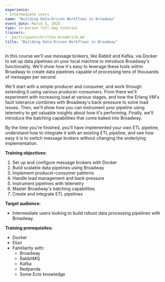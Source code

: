 ```yaml
---
experience:
- Intermediate users
name: "Building Data-Driven Workflows in Broadway"
event_date: March 5, 2025
type: in-person full-day tutorial
trainers:
- _participants/britton-broderick.md
title: "Building Data-Driven Workflows in Broadway"
---
```


In this course we'll use message brokers, like Rabbit and Kafka, via Docker to set up data pipelines on your local machine to introduce Broadway's functionality. We'll show how it's easy to leverage these tools within Broadway to create data pipelines capable of processing tens of thousands of messages per second.

We'll start with a simple producer and consumer, and work through extending it using various producer-consumers. From there we'll experiment with increasing load at various stages, and how the Erlang VM's fault tolerance combines with Broadway's back-pressure to solve load issues. Then, we'll show how you can instrument your pipeline using telemetry to get valuable insights about how it's performing. Finally, we'll introduce the batching capabilities that come baked into Broadway.

By the time you're finished, you'll have implemented your own ETL pipeline, understand how to integrate it with an existing ETL pipeline, and see how easy it is to switch message brokers without changing the underlying implementation.

**Training objectives:**
1. Set up and configure message brokers with Docker
2. Build scalable data pipelines using Broadway
3. Implement producer-consumer patterns
4. Handle load management and back-pressure
5. Instrument pipelines with telemetry
6. Master Broadway's batching capabilities
7. Create and integrate ETL pipelines

**Target audience:**
- Intermediate users looking to build robust data processing pipelines with Broadway.

**Training prerequisites:**
- Docker
- Elixir
- Familiarity with:
  - Broadway
  - RabbitMQ
  - Kafka
  - Redpanda
  - Some Ecto knowledge
